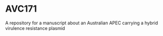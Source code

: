 # AVC171
A repository for a manuscript about an Australian APEC carrying a hybrid virulence resistance plasmid
